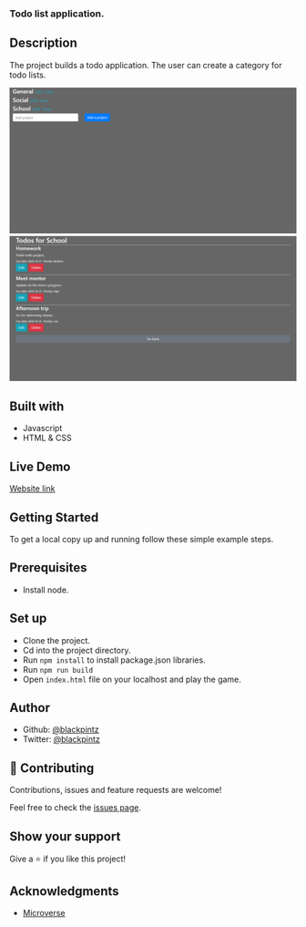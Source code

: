 ### Todo list application.

## Description

The project builds a todo application. The user can create a category for todo lists.

![screenshot](./screenshots/todofolders.png)
![screenshot](./screenshots/todos.png)

## Built with

- Javascript
- HTML & CSS

## Live Demo 

[Website link](https://rawcdn.githack.com/blackpintz/Todo-List/b2eed43c703ba40be3e8a461397798b3d96e4e4d/dist/index.html)

## Getting Started

To get a local copy up and running follow these simple example steps.

## Prerequisites

- Install node.

## Set up

- Clone the project.
- Cd into the project directory.
- Run ```npm install``` to install package.json libraries.
- Run ```npm run build```
- Open ```index.html``` file on your localhost and play the game.



## Author

- Github: [@blackpintz](https://github.com/blackpintz)
- Twitter: [@blackpintz](https://twitter.com/blackpintz)


## 🤝 Contributing

Contributions, issues and feature requests are welcome!

Feel free to check the [issues page](https://github.com/blackpintz/Todo-List/issues).

## Show your support

Give a ⭐️ if you like this project!

## Acknowledgments

- [Microverse](https://www.microverse.org/)






